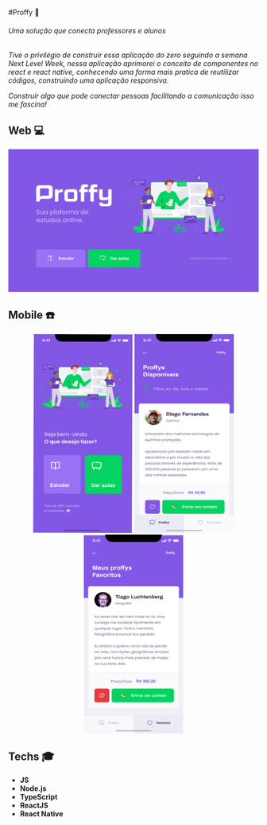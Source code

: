 #Proffy   :green_heart:

###### Uma solução que conecta professores e alunos

*Tive o privilégio de construir essa aplicação do zero seguindo a semana Next Level Week,
nessa aplicação aprimorei o conceito de componentes no react e react native,
conhecendo uma forma mais pratica de reutilizar códigos, construindo uma aplicação responsiva.*

*Construir algo que pode conectar pessoas facilitando a comunicação isso me fascina!*


    


## Web :computer:
<p align= "center">
<img src="img/4.png" >




## Mobile :phone:

<P align= "center">
<img src="img/2.png" width="200" height="400">
<img src="img/1.png" width="200" height="400">
<img src="img/3.png" width="200" height="400">
</p>

## Techs :mortar_board:
- **JS**
- **Node.js**
- **TypeScript**
- **ReactJS**
- **React Native**

